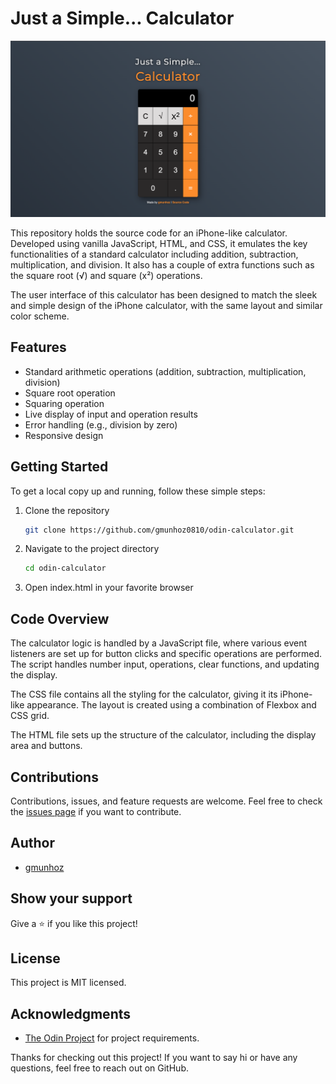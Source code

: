 # Just a Simple... Calculator

![Calculator Preview](./images/SimpleCalculator.png)

This repository holds the source code for an iPhone-like calculator. Developed using vanilla JavaScript, HTML, and CSS, it emulates the key functionalities of a standard calculator including addition, subtraction, multiplication, and division. It also has a couple of extra functions such as the square root (√) and square (x²) operations.

The user interface of this calculator has been designed to match the sleek and simple design of the iPhone calculator, with the same layout and similar color scheme.

## Features

- Standard arithmetic operations (addition, subtraction, multiplication, division)
- Square root operation
- Squaring operation
- Live display of input and operation results
- Error handling (e.g., division by zero)
- Responsive design

## Getting Started

To get a local copy up and running, follow these simple steps:

1. Clone the repository <br>
   ```bash
   git clone https://github.com/gmunhoz0810/odin-calculator.git
   ```
2. Navigate to the project directory <br>
   ```bash
   cd odin-calculator
   ```
3. Open index.html in your favorite browser <br>

## Code Overview

The calculator logic is handled by a JavaScript file, where various event listeners are set up for button clicks and specific operations are performed. The script handles number input, operations, clear functions, and updating the display.

The CSS file contains all the styling for the calculator, giving it its iPhone-like appearance. The layout is created using a combination of Flexbox and CSS grid.

The HTML file sets up the structure of the calculator, including the display area and buttons.

## Contributions

Contributions, issues, and feature requests are welcome. Feel free to check the [issues page](https://github.com/gmunhoz0810/odin-calculator/issues) if you want to contribute.

## Author

- [gmunhoz](https://github.com/gmunhoz0810)

## Show your support

Give a ⭐️ if you like this project!

## License

This project is MIT licensed.

## Acknowledgments

- [The Odin Project](https://www.theodinproject.com/about) for project requirements.

Thanks for checking out this project! If you want to say hi or have any questions, feel free to reach out on GitHub.
